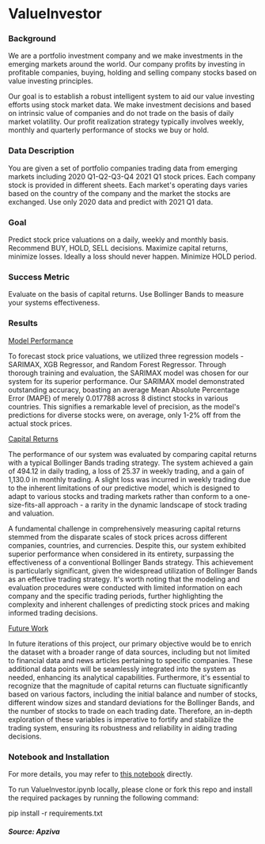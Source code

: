 # ValueInvestor

### <b>Background</b>

We are a portfolio investment company and we make investments in the emerging markets around the world. Our company profits by investing in profitable companies, buying, holding and selling company stocks based on value investing principles.

Our goal is to establish a robust intelligent system to aid our value investing efforts using stock market data. We make investment decisions and based on intrinsic value of companies and do not trade on the basis of daily market volatility. Our profit realization strategy typically involves weekly, monthly and quarterly performance of stocks we buy or hold.

### <b>Data Description</b>

You are given a set of portfolio companies trading data from emerging markets including 2020 Q1-Q2-Q3-Q4 2021 Q1 stock prices. Each company stock is provided in different sheets. Each market's operating days varies based on the country of the company and the market the stocks are exchanged. Use only 2020 data and predict with 2021 Q1 data.

### <b>Goal</b>

Predict stock price valuations on a daily, weekly and monthly basis. Recommend BUY, HOLD, SELL decisions. Maximize capital returns, minimize losses. Ideally a loss should never happen. Minimize HOLD period.

### <b> Success Metric</b>

Evaluate on the basis of capital returns. Use Bollinger Bands to measure your systems effectiveness.

### <b> Results</b>

<u>Model Performance</u>

To forecast stock price valuations, we utilized three regression models - SARIMAX, XGB Regressor, and Random Forest Regressor. Through thorough training and evaluation, the SARIMAX model was chosen for our system for its superior performance. Our SARIMAX model demonstrated outstanding accuracy, boasting an average Mean Absolute Percentage Error (MAPE) of merely 0.017788 across 8 distinct stocks in various countries. This signifies a remarkable level of precision, as the model's predictions for diverse stocks were, on average, only 1-2% off from the actual stock prices.

<u>Capital Returns</u>

The performance of our system was evaluated by comparing capital returns with a typical Bollinger Bands trading strategy. The system achieved a gain of 494.12 in daily trading, a loss of 25.37 in weekly trading, and a gain of 1,130.0 in monthly trading. A slight loss was incurred in weekly trading due to the inherent limitations of our predictive model, which is designed to adapt to various stocks and trading markets rather than conform to a one-size-fits-all approach - a rarity in the dynamic landscape of stock trading and valuation. 

A fundamental challenge in comprehensively measuring capital returns stemmed from the disparate scales of stock prices across different companies, countries, and currencies. Despite this, our system exhibited superior performance when considered in its entirety, surpassing the effectiveness of a conventional Bollinger Bands strategy. This achievement is particularly significant, given the widespread utilization of Bollinger Bands as an effective trading strategy. It's worth noting that the modeling and evaluation procedures were conducted with limited information on each company and the specific trading periods, further highlighting the complexity and inherent challenges of predicting stock prices and making informed trading decisions.

<u>Future Work</u>

In future iterations of this project, our primary objective would be to enrich the dataset with a broader range of data sources, including but not limited to financial data and news articles pertaining to specific companies. These additional data points will be seamlessly integrated into the system as needed, enhancing its analytical capabilities. Furthermore, it's essential to recognize that the magnitude of capital returns can fluctuate significantly based on various factors, including the initial balance and number of stocks, different window sizes and standard deviations for the Bollinger Bands, and the number of stocks to trade on each trading date. Therefore, an in-depth exploration of these variables is imperative to fortify and stabilize the trading system, ensuring its robustness and reliability in aiding trading decisions.

### <b>Notebook and Installation</b>

For more details, you may refer to <a href='https://github.com/henryhyunwookim/ValueInvestor/blob/main/ValueInvestor.ipynb'>this notebook</a> directly.

To run ValueInvestor.ipynb locally, please clone or fork this repo and install the required packages by running the following command:

pip install -r requirements.txt

##### Source: Apziva